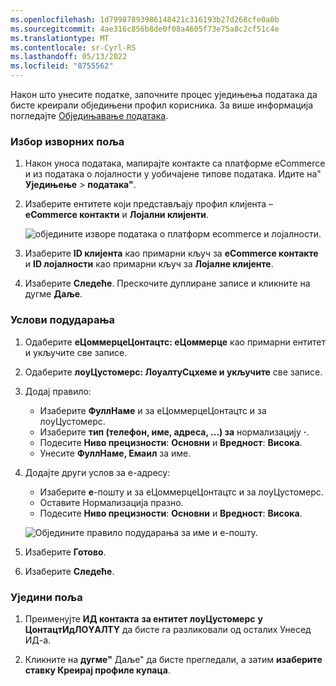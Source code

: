```yaml
---
ms.openlocfilehash: 1d79987893986148421c316193b27d268cfe0a0b
ms.sourcegitcommit: 4ae316c856b8de0f08a4605f73e75a8c2cf51c4e
ms.translationtype: MT
ms.contentlocale: sr-Cyrl-RS
ms.lasthandoff: 05/13/2022
ms.locfileid: "8755562"
---
```

Након што унесите податке, започните процес уједињења података да бисте креирали обједињени профил корисника. За више информација погледајте [Обједињавање података](../data-unification.md).

### <a name="select-source-fields"></a>Избор изворних поља

1. Након уноса података, мапирајте контакте са платформе eCommerce и из података о лојалности у уобичајене типове података. Идите на" **Уједињење** > **података"**.

1. Изаберите ентитете који представљају профил клијента – **eCommerce контакти** и **Лојални клијенти**.

   ![обједините изворе података о платформ ecommerce и лојалности.](../media/unify-ecommerce-loyalty.png)

1. Изаберите **ID клијента** као примарни кључ за **eCommerce контакте** и **ID лојалности** као примарни кључ за **Лојалне клијенте**.

1. Изаберите **Следеће**. Прескочите дуплиране записе и кликните на дугме **Даље**.

### <a name="match-conditions"></a>Услови подударања

1. Одаберите **еЦоммерцеЦонтацтс: еЦоммерце** као примарни ентитет и укључите све записе.

1. Одаберите **лоyЦустомерс: ЛоyалтyСцхеме и укључите** све записе.

1. Додај правило:
   - Изаберите **ФуллНаме** и за еЦоммерцеЦонтацтс и за лоyЦустомерс.
   - Изаберите **тип (телефон, име, адреса, ...) за** нормализацију **·**.
   - Подесите **Ниво прецизности**: **Основни** и **Вредност**: **Висока**.
   - Унесите **ФуллНаме, Емаил** за име.

1. Додајте други услов за е-адресу:
   - Изаберите **е**-пошту и за еЦоммерцеЦонтацтс и за лоyЦустомерс.
   - Оставите Нормализација празно.
   - Подесите **Ниво прецизности**: **Основни** и **Вредност**: **Висока**.

   ![Обједините правило подударања за име и е-пошту.](../media/unify-match-rule.png)

1. Изаберите **Готово**.

1. Изаберите **Следеће**.

### <a name="unify-fields"></a>Уједини поља

1. Преименујте **ИД контакта** **за ентитет лоyЦустомерс** **у ЦонтацтИдЛОYАЛТY** да бисте га разликовали од осталих Унесед ИД-а.

1. Кликните на **дугме"** Даље" да бисте прегледали, а затим **изаберите ставку Креирај профиле купаца**.
